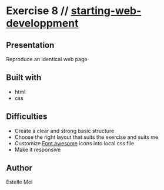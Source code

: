 # Exercise 8 // [starting-web-developpment](https://estelle111.github.io/starting-web-developpment/)

## Presentation
Reproduce an identical web page

## Built with
* html
* css

## Difficulties
* Create a clear and strong basic structure 
* Choose the right layout that suits the exercise and suits me
* Customize [Font awesome](https://origin.fontawesome.com/) icons into local css file
* Make it responsive

## Author
Estelle Mol
